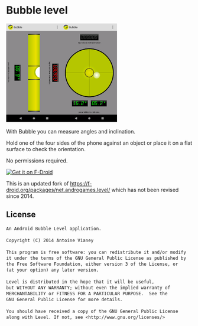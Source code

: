 # Bubble level

<img src="fastlane/metadata/android/en-US/images/phoneScreenshots/Bubble1.png" width="150"/><img src="fastlane/metadata/android/en-US/images/phoneScreenshots/Bubble2.png" width="150"/>

With Bubble you can measure angles and inclination.

Hold one of the four sides of the phone against an object or place it on a flat surface to check the orientation.

No permissions required.

[<img src="https://fdroid.gitlab.io/artwork/badge/get-it-on.png"
     alt="Get it on F-Droid"
     height="80">](https://f-droid.org/packages/org.woheller69.level/)
     
This is an updated fork of https://f-droid.org/packages/net.androgames.level/ which has not been revised since 2014.

## License

```
An Android Bubble Level application.

Copyright (C) 2014 Antoine Vianey

This program is free software: you can redistribute it and/or modify
it under the terms of the GNU General Public License as published by
the Free Software Foundation, either version 3 of the License, or
(at your option) any later version.

Level is distributed in the hope that it will be useful,
but WITHOUT ANY WARRANTY; without even the implied warranty of
MERCHANTABILITY or FITNESS FOR A PARTICULAR PURPOSE.  See the
GNU General Public License for more details.

You should have received a copy of the GNU General Public License
along with Level. If not, see <http://www.gnu.org/licenses/>
```

